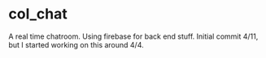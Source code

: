 # col_chat
A real time chatroom. Using firebase for back end stuff.
Initial commit 4/11, but I started working on this around 4/4.
